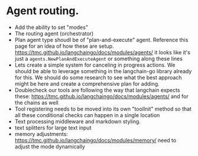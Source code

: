 # Agent routing.
- Add the ability to set "modes"
- The routing agent (orchestrator)
- Plan agent type shoudl be of "plan-and-execute" agent. Reference this page for an idea of how these are setup. https://tmc.github.io/langchaingo/docs/modules/agents/ it looks like it's just a `agents.NewPlanAndExecuteAgent` or something along these lines
- Lets create a simple system for canceling in progress actions. We should be able to leverage something in the langchain-go library already for this. We should do some research to see what the best approach might be here and create a comprehensive plan for adding.
- Doublecheck our tools are following the way that langchain expects these: https://tmc.github.io/langchaingo/docs/modules/agents/ and for the chains as well
- Tool registering needs to be moved into its own "toolInit" method so that all these conditional checks can happen in a single location
- Text processing middleware and markdown styling.
- text splitters for large text input
- memory adjustments: https://tmc.github.io/langchaingo/docs/modules/memory/ need to adjust the mode dynamically
